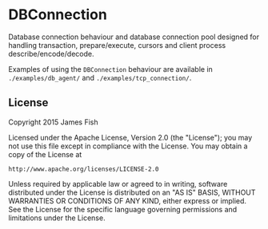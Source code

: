 # DBConnection

Database connection behaviour and database connection pool designed for
handling transaction, prepare/execute, cursors and client process
describe/encode/decode.

Examples of using the `DBConnection` behaviour are available in
`./examples/db_agent/` and `./examples/tcp_connection/`.

## License

Copyright 2015 James Fish

Licensed under the Apache License, Version 2.0 (the "License");
you may not use this file except in compliance with the License.
You may obtain a copy of the License at

    http://www.apache.org/licenses/LICENSE-2.0

Unless required by applicable law or agreed to in writing, software
distributed under the License is distributed on an "AS IS" BASIS,
WITHOUT WARRANTIES OR CONDITIONS OF ANY KIND, either express or implied.
See the License for the specific language governing permissions and
limitations under the License.
